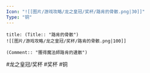 ```yaml
---
Icon: "![[图片/游戏攻略/龙之皇冠/奖杯/路肯的骨骸.png|30]]"
Type: "铜"
---
```

```ad-common-bronze-trophy
title: (Title:: "路肯的骨骸")
![[图片/游戏攻略/龙之皇冠/奖杯/路肯的骨骸.png|100]]

(Comment:: "獲得魔法師路肯的遺骸")
```

#龙之皇冠/奖杯 #奖杯 #铜
